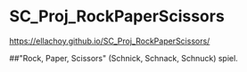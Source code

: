 # SC_Proj_RockPaperScissors
https://ellachoy.github.io/SC_Proj_RockPaperScissors/

##"Rock, Paper, Scissors" (Schnick, Schnack, Schnuck) spiel.
